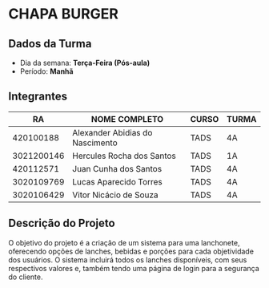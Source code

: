 # **CHAPA BURGER**

## Dados da Turma
* Dia da semana: **Terça-Feira (Pós-aula)** 
* Período: **Manhã**

## Integrantes
| RA   | NOME COMPLETO | CURSO | TURMA |
|------|---------------|-------|-------|
| 420100188 | Alexander Abidias do Nascimento | TADS  | 4A    |
| 3021200146| Hercules Rocha dos Santos | TADS  | 1A    |
| 420112571 | Juan Cunha dos Santos | TADS  | 4A    |
| 3020109769| Lucas Aparecido Torres | TADS  | 4A    |
| 3020106429| Vitor Nicácio de Souza | TADS  | 4A    |

## Descrição do Projeto

O objetivo do projeto é a criação de um sistema para uma lanchonete, oferecendo opções de lanches, bebidas e porções para cada objetividade dos usuários.
O sistema incluirá todos os lanches disponíveis, com seus respectivos valores e, também tendo uma página de login para a segurança do cliente.
